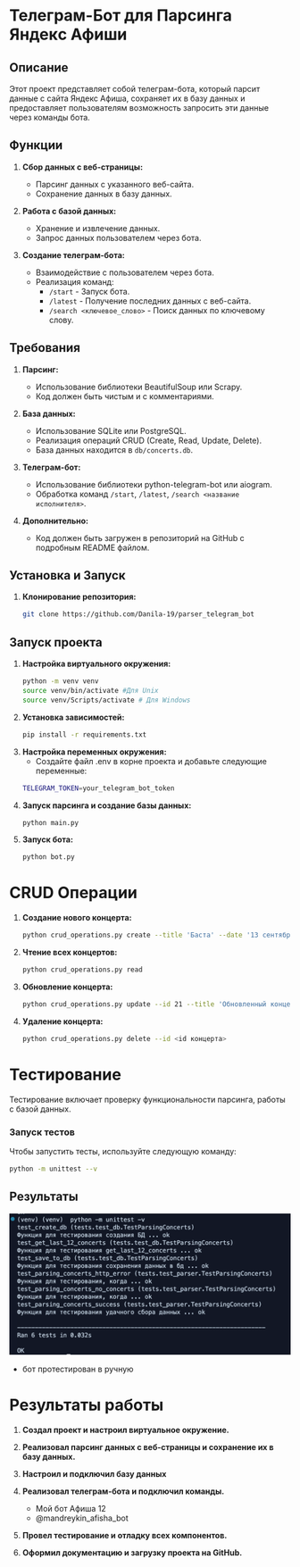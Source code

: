 # Телеграм-Бот для Парсинга Яндекc Афиши

## Описание

Этот проект представляет собой телеграм-бота, который парсит данные с сайта Яндекс Афиша, сохраняет их в базу данных и предоставляет пользователям возможность запросить эти данные через команды бота.

## Функции

1. **Сбор данных с веб-страницы:**
   - Парсинг данных с указанного веб-сайта.
   - Сохранение данных в базу данных.

2. **Работа с базой данных:**
   - Хранение и извлечение данных.
   - Запрос данных пользователем через бота.

3. **Создание телеграм-бота:**
   - Взаимодействие с пользователем через бота.
   - Реализация команд:
     - `/start` - Запуск бота.
     - `/latest` - Получение последних данных с веб-сайта.
     - `/search <ключевое_слово>` - Поиск данных по ключевому слову.

## Требования

1. **Парсинг:**
   - Использование библиотеки BeautifulSoup или Scrapy.
   - Код должен быть чистым и с комментариями.

2. **База данных:**
   - Использование SQLite или PostgreSQL.
   - Реализация операций CRUD (Create, Read, Update, Delete).
   - База данных находится в `db/concerts.db`.

3. **Телеграм-бот:**
   - Использование библиотеки python-telegram-bot или aiogram.
   - Обработка команд `/start`, `/latest`, `/search <название исполнителя>`.

4. **Дополнительно:**
   - Код должен быть загружен в репозиторий на GitHub с подробным README файлом.

## Установка и Запуск

1. **Клонирование репозитория:**
   ```bash
   git clone https://github.com/Danila-19/parser_telegram_bot

## Запуск проекта

1. **Настройка виртуального окружения:**
    ```bash
    python -m venv venv
    source venv/bin/activate #Для Unix
    source venv/Scripts/activate # Для Windows

2. **Установка зависимостей:**
    ```bash
    pip install -r requirements.txt

3. **Настройка переменных окружения:**
    - Создайте файл .env в корне проекта и добавьте следующие переменные:
    ```bash
    TELEGRAM_TOKEN=your_telegram_bot_token

4. **Запуск парсинга и создание базы данных:**
    ```bash
    python main.py

5. **Запуск бота:**
    ```bash
    python bot.py


# CRUD Операции

1. **Создание нового концерта:**
    ```bash
    python crud_operations.py create --title 'Баста' --date '13 сентября' --location 'VK Gipsy'

2. **Чтение всех концертов:**
    ```bash
    python crud_operations.py read

3. **Обновление концерта:**
    ```bash
    python crud_operations.py update --id 21 --title 'Обновленный концерт' --date '10 августа' --location 'Лужники'

4. **Удаление концерта:**
    ```bash
    python crud_operations.py delete --id <id концерта>


# Тестирование

Тестирование включает проверку функциональности парсинга, работы с базой данных.

### Запуск тестов

Чтобы запустить тесты, используйте следующую команду:

```bash
python -m unittest --v
```
## Результаты

![Тестирование](media/testing.png)

- бот протестирован в ручную

# Результаты работы

1. **Создал проект и настроил виртуальное окружение.**

2. **Реализовал парсинг данных с веб-страницы и сохранение их в базу данных.**

3. **Настроил и подключил базу данных**

4. **Реализовал телеграм-бота и подключил команды.**
    - Мой бот Афиша 12
    - @mandreykin_afisha_bot

5. **Провел тестирование и отладку всех компонентов.**

6. **Оформил документацию и загрузку проекта на GitHub.**
